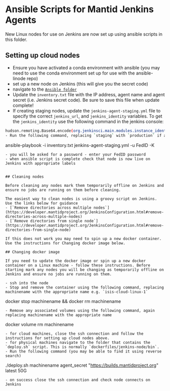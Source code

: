 # Ansible Scripts for Mantid Jenkins Agents

New Linux nodes for use on Jenkins are now set up using ansible scripts in this folder.

## Setting up cloud nodes

- Ensure you have activated a conda environment with ansible (you may need to use the conda environment set up for use with the ansible-linode repo)
- set up a new node on Jenkins (this will give you the secret code)
- navigate to the [`Ansible folder`](https://github.com/mantidproject/dockerfiles/tree/main/Linux/jenkins-node/ansible)
- Update the `inventory.txt` file with the IP address, agent name and agent secret (i.e. Jenkins secret code). Be sure to save this file when update complete!
- If creating staging nodes, update the `jenkins-agent-staging.yml` file to specify the correct `jenkins_url`, and `jenkins_identity` variables. To get the `jenkins_identity` use the following command in the jenkins console: 
```sh
hudson.remoting.Base64.encode(org.jenkinsci.main.modules.instance_identity.InstanceIdentity.get().getPublic().getEncoded())
- Run the following command, replacing `staging` with `production` if appropriate and replacing `FedID` with your FedID.
```
ansible-playbook -i inventory.txt jenkins-agent-staging.yml -u FedID -K
```
- you will be asked for a password - enter your FedID password
- when ansible script is complete check that node is now live on Jenkins with appropriate labels


## Cleaning nodes

Before cleaning any nodes mark them temporarily offline on Jenkins and ensure no jobs are running on them before cleaning.

The easiest way to clean nodes is using a groovy script on Jenkins. Use the links below for guidance
- [`Remove directories across multiple nodes`](https://developer.mantidproject.org/JenkinsConfiguration.html#remove-directories-across-multiple-nodes)
- [`Remove directories from single node`](https://developer.mantidproject.org/JenkinsConfiguration.html#remove-directories-from-single-node)

If this does not work you may need to spin up a new docker container. Use the instructions for Changing docker image below.

## Changing docker image

If you need to update the docker image or spin up a new docker container on a Linux machine - follow these instructions. Before starting mark any nodes you will be changing as temporarily offline on Jenkins and ensure no jobs are running on them. 

- ssh into the node
- Stop and remove the container using the following command, replacing machinename with the appropriate name e.g. `isis-cloud-linux-1`
```
docker stop machinename && docker rm machinename
```
- Remove any associated volumes using the following command, again replacing machinename with the appropriate name
```
docker volume rm machinename
```
- for cloud machines, close the ssh connection and follow the instructions for setting up cloud nodes above.
- for physical machines navigate to the folder that contains the `deploy.sh` script. This is normally `dockerfiles/jenkins-node/bin`.
- Run the following command (you may be able to find it using reverse search)
```
./deploy.sh machinename agent_secret "https://builds.mantidproject.org" latest 50G
```
- on success close the ssh connection and check node connects on Jenkins

